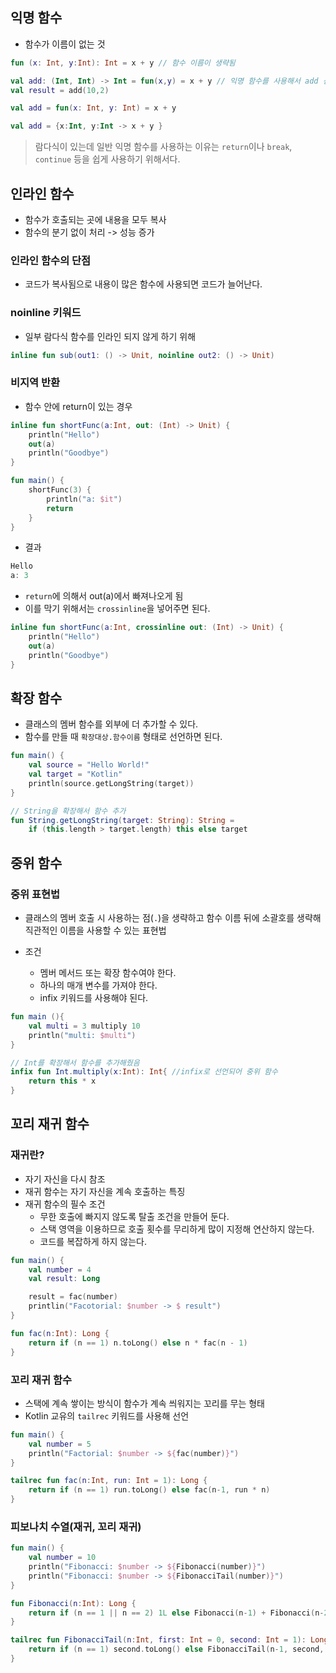## 익명 함수
* 함수가 이름이 없는 것

```kotlin
fun (x: Int, y:Int): Int = x + y // 함수 이름이 생략됨
```

```kotlin
val add: (Int, Int) -> Int = fun(x,y) = x + y // 익명 함수를 사용해서 add 선언
val result = add(10,2)
```

```kotlin
val add = fun(x: Int, y: Int) = x + y

val add = {x:Int, y:Int -> x + y }
```

> 람다식이 있는데 일반 익명 함수를 사용하는 이유는 `return`이나 `break`, `continue` 등을 쉽게 사용하기 위해서다.

## 인라인 함수

* 함수가 호출되는 곳에 내용을 모두 복사
* 함수의 분기 없이 처리 -> 성능 증가

### 인라인 함수의 단점
* 코드가 복사됨으로 내용이 많은 함수에 사용되면 코드가 늘어난다.

### noinline 키워드
* 일부 람다식 함수를 인라인 되지 않게 하기 위해

```kotlin
inline fun sub(out1: () -> Unit, noinline out2: () -> Unit) 
```

### 비지역 반환
* 함수 안에 return이 있는 경우

```kotlin
inline fun shortFunc(a:Int, out: (Int) -> Unit) {
    println("Hello")
    out(a)
    println("Goodbye")
}

fun main() {
    shortFunc(3) {
        println("a: $it")
        return
    }
}
```

* 결과
```kotlin
Hello
a: 3
```

* `return`에 의해서 out(a)에서 빠져나오게 됨
* 이를 막기 위해서는 `crossinline`을 넣어주면 된다.

```kotlin
inline fun shortFunc(a:Int, crossinline out: (Int) -> Unit) {
    println("Hello")
    out(a)
    println("Goodbye")
}
```

## 확장 함수
* 클래스의 멤버 함수를 외부에 더 추가할 수 있다.
* 함수를 만들 때 `확장대상.함수이름` 형태로 선언하면 된다.

```kotlin
fun main() {
    val source = "Hello World!"
    val target = "Kotlin"
    println(source.getLongString(target))
}

// String을 확장해서 함수 추가
fun String.getLongString(target: String): String =
    if (this.length > target.length) this else target 
```

## 중위 함수
### 중위 표현법
* 클래스의 멤버 호출 시 사용하는 점(`.`)을 생략하고 함수 이름 뒤에 소괄호를 생략해 직관적인 이름을 사용할 수 있는 표현법

* 조건
    * 멤버 메서드 또는  확장 함수여야 한다.
    * 하나의 매개 변수를 가져야 한다.
    * infix 키워드를 사용해야 된다.

```kotlin
fun main (){
    val multi = 3 multiply 10
    println("multi: $multi")
}

// Int를 확장해서 함수를 추가해줬음
infix fun Int.multiply(x:Int): Int{ //infix로 선언되어 중위 함수
    return this * x
}
```

## 꼬리 재귀 함수
### 재귀란?
* 자기 자신을 다시 참조
* 재귀 함수는 자기 자신을 계속 호출하는 특징
* 재귀 함수의 필수 조건
    * 무한 호출에 빠지지 않도록 탈출 조건을 만들어 둔다.
    * 스택 영역을 이용하므로 호출 횟수를 무리하게 많이 지정해 연산하지 않는다.
    * 코드를 복잡하게 하지 않는다.

```kotlin
fun main() {
    val number = 4
    val result: Long

    result = fac(number)
    printlin("Facotorial: $number -> $ result")
}

fun fac(n:Int): Long {
    return if (n == 1) n.toLong() else n * fac(n - 1)
}
```

### 꼬리 재귀 함수
* 스택에 계속 쌓이는 방식이 함수가 계속 씌워지는 꼬리를 무는 형태
* Kotlin 교유의 `tailrec` 키워드를 사용해 선언

```kotlin
fun main() {
    val number = 5
    println("Factorial: $number -> ${fac(number)}")
}

tailrec fun fac(n:Int, run: Int = 1): Long {
    return if (n == 1) run.toLong() else fac(n-1, run * n)
}
```

### 피보나치 수열(재귀, 꼬리 재귀)

```kotlin
fun main() {
    val number = 10
    println("Fibonacci: $number -> ${Fibonacci(number)}")
    println("Fibonacci: $number -> ${FibonacciTail(number)}")
}

fun Fibonacci(n:Int): Long {
    return if (n == 1 || n == 2) 1L else Fibonacci(n-1) + Fibonacci(n-2)
}

tailrec fun FibonacciTail(n:Int, first: Int = 0, second: Int = 1): Long {
    return if (n == 1) second.toLong() else FibonacciTail(n-1, second, first + second )
}
```